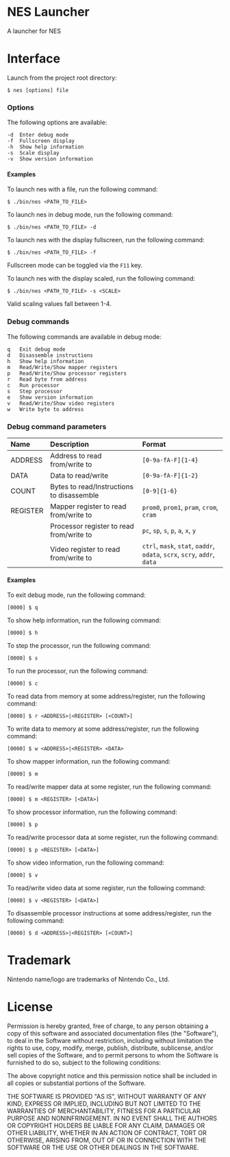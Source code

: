 NES Launcher
=

A launcher for NES

Interface
=

Launch from the project root directory:

```
$ nes [options] file
```

### Options

The following options are available:

```
-d	Enter debug mode
-f	Fullscreen display
-h	Show help information
-s	Scale display
-v	Show version information
```

#### Examples

To launch nes with a file, run the following command:

```
$ ./bin/nes <PATH_TO_FILE>
```

To launch nes in debug mode, run the following command:

```
$ ./bin/nes <PATH_TO_FILE> -d
```

To launch nes with the display fullscreen, run the following command:

```
$ ./bin/nes <PATH_TO_FILE> -f
```

Fullscreen mode can be toggled via the ```F11``` key.

To launch nes with the display scaled, run the following command:

```
$ ./bin/nes <PATH_TO_FILE> -s <SCALE>
```

Valid scaling values fall between 1-4.

### Debug commands

The following commands are available in debug mode:

```
q	Exit debug mode
d	Disassemble instructions
h	Show help information
m	Read/Write/Show mapper registers
p	Read/Write/Show processor registers
r	Read byte from address
c	Run processor
s	Step processor
e	Show version information
v	Read/Write/Show video registers
w	Write byte to address
```

### Debug command parameters

|Name    |Description                              |Format                                                                                                      |
|:-------|:----------------------------------------|:-----------------------------------------------------------------------------------------------------------|
|ADDRESS |Address to read from/write to            |```[0-9a-fA-F]{1-4}```                                                                                      |
|DATA    |Data to read/write                       |```[0-9a-fA-F]{1-2}```                                                                                      |
|COUNT   |Bytes to read/Instructions to disassemble|```[0-9]{1-6}```                                                                                            |
|REGISTER|Mapper register to read from/write to    |```prom0```, ```prom1```, ```pram```, ```crom```, ```cram```                                                |
|        |Processor register to read from/write to |```pc```, ```sp```, ```s```, ```p```, ```a```, ```x```, ```y```                                             |
|        |Video register to read from/write to     |```ctrl```, ```mask```, ```stat```, ```oaddr```, ```odata```, ```scrx```, ```scry```, ```addr```, ```data```|

#### Examples

To exit debug mode, run the following command:

```
[0000] $ q
```

To show help information, run the following command:

```
[0000] $ h
```

To step the processor, run the following command:

```
[0000] $ s
```

To run the processor, run the following command:

```
[0000] $ c
```

To read data from memory at some address/register, run the following command:

```
[0000] $ r <ADDRESS>|<REGISTER> [<COUNT>]
```

To write data to memory at some address/register, run the following command:

```
[0000] $ w <ADDRESS>|<REGISTER> <DATA>
```

To show mapper information, run the following command:

```
[0000] $ m
```

To read/write mapper data at some register, run the following command:

```
[0000] $ m <REGISTER> [<DATA>]
```

To show processor information, run the following command:

```
[0000] $ p
```

To read/write processor data at some register, run the following command:

```
[0000] $ p <REGISTER> [<DATA>]
```

To show video information, run the following command:

```
[0000] $ v
```

To read/write video data at some register, run the following command:

```
[0000] $ v <REGISTER> [<DATA>]
```

To disassemble processor instructions at some address/register, run the following command:

```
[0000] $ d <ADDRESS>|<REGISTER> [<COUNT>]
```

Trademark
=

Nintendo name/logo are trademarks of Nintendo Co., Ltd.

License
=

Permission is hereby granted, free of charge, to any person obtaining a copy of this software and
associated documentation files (the "Software"), to deal in the Software without restriction,
including without limitation the rights to use, copy, modify, merge, publish, distribute,
sublicense, and/or sell copies of the Software, and to permit persons to whom the Software is
furnished to do so, subject to the following conditions:

The above copyright notice and this permission notice shall be included in all copies or
substantial portions of the Software.

THE SOFTWARE IS PROVIDED "AS IS", WITHOUT WARRANTY OF ANY KIND, EXPRESS OR IMPLIED,
INCLUDING BUT NOT LIMITED TO THE WARRANTIES OF MERCHANTABILITY, FITNESS FOR A
PARTICULAR PURPOSE AND NONINFRINGEMENT. IN NO EVENT SHALL THE AUTHORS OR
COPYRIGHT HOLDERS BE LIABLE FOR ANY CLAIM, DAMAGES OR OTHER LIABILITY, WHETHER IN
AN ACTION OF CONTRACT, TORT OR OTHERWISE, ARISING FROM, OUT OF OR IN CONNECTION
WITH THE SOFTWARE OR THE USE OR OTHER DEALINGS IN THE SOFTWARE.

